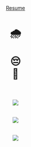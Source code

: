 <div align="center">
    <a href="https://sophia-dev.io/resume">Resume</a>
</div>
<h1 align="center">
    🌧<br /><br />
    😔<br />
    🙏<br /><br />
</h1>
<h6 align="center">
  <img align="center" src="https://github-readme-stats.vercel.app/api/top-langs/?title_color=fb8c00&bg_color=151515&text_color=fefefe&username=async3619&layout=compact" />
</a>
<br />
<h6 align="center">
 <img align="center" src="https://github-readme-stats.vercel.app/api/wakatime?username=async3619&layout=compact&langs_count=12&title_color=fb8c00&bg_color=151515&text_color=fefefe" />
</a>
<h6 align="center">
  <img align="center" src="https://github-readme-streak-stats.herokuapp.com/?user=async3619&theme=dark" />
</a>
<br />
